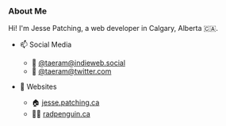 ### About Me

Hi! I'm Jesse Patching, a web developer in Calgary, Alberta 🇨🇦.

- 📫 Social Media
   - 🐘 [@taeram@indieweb.social](https://indieweb.social/@taeram)
   - 🐤 [@taeram@twitter.com](https://twitter.com/taeram)
   
- 🔗 Websites
   - 🏠 [jesse.patching.ca](https://jesse.patching.ca)
   - 🧑‍💼 [radpenguin.ca](https://radpenguin.ca)
